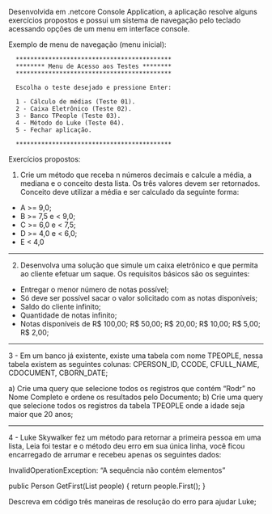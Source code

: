 Desenvolvida em .netcore Console Application, a aplicação resolve alguns exercícios propostos e possui um sistema de navegação pelo teclado acessando opções de um menu em interface console.

Exemplo de menu de navegação (menu inicial):

      *******************************************
      ******** Menu de Acesso aos Testes ********
      *******************************************

      Escolha o teste desejado e pressione Enter:

      1 - Cálculo de médias (Teste 01).
      2 - Caixa Eletrônico (Teste 02).
      3 - Banco TPeople (Teste 03).
      4 - Método do Luke (Teste 04).
      5 - Fechar aplicação.

      *******************************************

Exercícios propostos:

1) Crie um método que receba n números decimais e calcule a média, a mediana e o
conceito desta lista. Os três valores devem ser retornados.
Conceito deve utilizar a média e ser calculado da seguinte forma:

* A >= 9,0;
* B >= 7,5 e < 9,0;
* C >= 6,0 e < 7,5;
* D >= 4,0 e < 6,0;
* E < 4,0
     
-----------

2) Desenvolva uma solução que simule um caixa eletrônico e que permita ao cliente
efetuar um saque. Os requisitos básicos são os seguintes:

* Entregar o menor número de notas possível;
* Só deve ser possível sacar o valor solicitado com as notas disponíveis;
* Saldo do cliente infinito;
* Quantidade de notas infinito;
* Notas disponíveis de R$ 100,00; R$ 50,00; R$ 20,00; R$ 10,00; R$ 5,00; R$ 2,00;
    
-----------

3 - Em um banco já existente, existe uma tabela com nome TPEOPLE, nessa tabela existem
as seguintes colunas: CPERSON_ID, CCODE, CFULL_NAME, CDOCUMENT, CBORN_DATE;

a) Crie uma query que selecione todos os registros que contém “Rodr” no Nome Completo e ordene os resultados pelo Documento;
b) Crie uma query que selecione todos os registros da tabela TPEOPLE onde a idade seja maior que 20 anos;

-----------

4 - Luke Skywalker fez um método para retornar a primeira pessoa em uma lista, Leia foi
testar e o método deu erro em sua única linha, você ficou encarregado de arrumar e
recebeu apenas os seguintes dados:

InvalidOperationException: “A sequência não contém elementos”

public Person GetFirst(List<Person> people) {
       return people.First();
}
  
Descreva em código três maneiras de resolução do erro para ajudar Luke;
